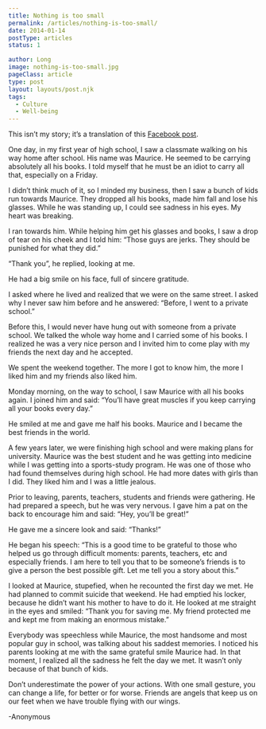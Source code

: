 ```yaml
---
title: Nothing is too small
permalink: /articles/nothing-is-too-small/
date: 2014-01-14
postType: articles
status: 1

author: Long
image: nothing-is-too-small.jpg
pageClass: article
type: post
layout: layouts/post.njk
tags:
  - Culture
  - Well-being
---
```


This isn’t my story; it’s a translation of this <a target="_blank" href="https://www.facebook.com/daniel.lemire.14/posts/10151693676987018" target="_blank">Facebook post</a>.

One day, in my first year of high school, I saw a classmate walking on his way home after school. His name was Maurice. He seemed to be carrying absolutely all his books. I told myself that he must be an idiot to carry all that, especially on a Friday.

I didn’t think much of it, so I minded my business, then I saw a bunch of kids run towards Maurice. They dropped all his books, made him fall and lose his glasses. While he was standing up, I could see sadness in his eyes. My heart was breaking.

I ran towards him. While helping him get his glasses and books, I saw a drop of tear on his cheek and I told him: “Those guys are jerks. They should be punished for what they did.”

“Thank you”, he replied, looking at me.

He had a big smile on his face, full of sincere gratitude.

I asked where he lived and realized that we were on the same street. I asked why I never saw him before and he answered: “Before, I went to a private school.”

Before this, I would never have hung out with someone from a private school. We talked the whole way home and I carried some of his books. I realized he was a very nice person and I invited him to come play with my friends the next day and he accepted.

We spent the weekend together. The more I got to know him, the more I liked him and my friends also liked him.

Monday morning, on the way to school, I saw Maurice with all his books again. I joined him and said: “You’ll have great muscles if you keep carrying all your books every day.”

He smiled at me and gave me half his books. Maurice and I became the best friends in the world.

A few years later, we were finishing high school and were making plans for university. Maurice was the best student and he was getting into medicine while I was getting into a sports-study program. He was one of those who had found themselves during high school. He had more dates with girls than I did. They liked him and I was a little jealous.

Prior to leaving, parents, teachers, students and friends were gathering. He had prepared a speech, but he was very nervous. I gave him a pat on the back to encourage him and said: “Hey, you’ll be great!”

He gave me a sincere look and said: “Thanks!”

He began his speech: “This is a good time to be grateful to those who helped us go through difficult moments: parents, teachers, etc and especially friends. I am here to tell you that to be someone’s friends is to give a person the best possible gift. Let me tell you a story about this.”

I looked at Maurice, stupefied, when he recounted the first day we met. He had planned to commit suicide that weekend. He had emptied his locker, because he didn’t want his mother to have to do it. He looked at me straight in the eyes and smiled: “Thank you for saving me. My friend protected me and kept me from making an enormous mistake.”

Everybody was speechless while Maurice, the most handsome and most popular guy in school, was talking about his saddest memories. I noticed his parents looking at me with the same grateful smile Maurice had. In that moment, I realized all the sadness he felt the day we met. It wasn’t only because of that bunch of kids.

Don’t underestimate the power of your actions. With one small gesture, you can change a life, for better or for worse. Friends are angels that keep us on our feet when we have trouble flying with our wings.

-Anonymous
